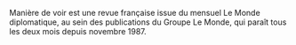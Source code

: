 
Manière de voir est une revue française issue du mensuel Le Monde diplomatique, au sein des publications du Groupe Le Monde, qui paraît tous les deux mois depuis novembre 1987.
